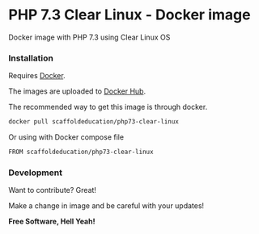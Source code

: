 # PHP 7.3 Clear Linux - Docker image

Docker image with PHP 7.3 using Clear Linux OS

### Installation

Requires [Docker](https://www.docker.com/get-started).

The images are uploaded to [Docker Hub](https://hub.docker.com/r/scaffoldeducation/php73-clear-linux).

The recommended way to get this image is through docker.

```sh
docker pull scaffoldeducation/php73-clear-linux
```

Or using with Docker compose file

```sh
FROM scaffoldeducation/php73-clear-linux
```

### Development

Want to contribute? Great!

Make a change in image and be careful with your updates!

**Free Software, Hell Yeah!**